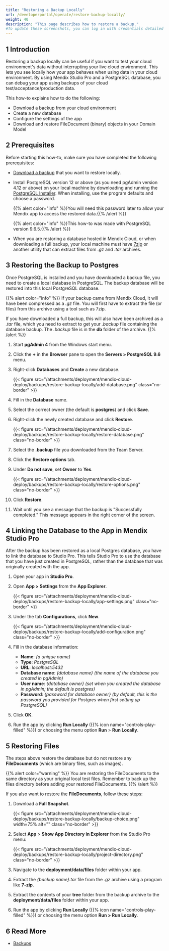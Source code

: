 ```yaml
---
title: "Restoring a Backup Locally"
url: /developerportal/operate/restore-backup-locally/
weight: 40
description: "This page describes how to restore a backup."
#To update these screenshots, you can log in with credentials detailed in How to Update Screenshots Using Team Apps.
---
```


## 1 Introduction

Restoring a backup locally can be useful if you want to test your cloud environment's data without interrupting your live cloud environment. This lets you see locally how your app behaves when using data in your cloud environment. By using Mendix Studio Pro and a PostgreSQL database, you can debug your app using backups of your cloud test/acceptance/production data.

This how-to explains how to do the following:

* Download a backup from your cloud environment
* Create a new database
* Configure the settings of the app
* Download and restore FileDocument (binary) objects in your Domain Model

## 2 Prerequisites

Before starting this how-to, make sure you have completed the following prerequisites:

* [Download a backup](/developerportal/operate/download-backup/) that you want to restore locally.
* Install PostgreSQL version 12 or above (as you need pgAdmin version 4.12 or above) on your local machine by downloading and running the [PostgreSQL Installer](https://www.postgresql.org/download/windows/). When installing, use the program defaults and choose a password.

    {{% alert color="info" %}}You will need this password later to allow your Mendix app to access the restored data.{{% /alert %}}

    {{% alert color="info" %}}This how-to was made with PostgreSQL version 9.6.5.{{% /alert %}}

* When you are restoring a database hosted in Mendix Cloud, or when downloading a full backup, your local machine must have [7zip](https://www.7-zip.org/) or another utility that can extract files from *.gz* and *.tar* archives.

## 3 Restoring the Backup to Postgres

Once PostgreSQL is installed and you have downloaded a backup file, you need to create a local database in PostgreSQL. The backup database will be restored into this local PostgreSQL database.

{{% alert color="info" %}}
If your backup came from Mendix Cloud, it will have been compressed as a *.gz* file. You will first have to extract the file (or files) from this archive using a tool such as 7zip.

If you have downloaded a full backup, this will also have been archived as a *.tar* file, which you need to extract to get your *.backup* file containing the database backup. The *.backup* file is in the **db** folder of the archive.
{{% /alert %}}

1. Start **pgAdmin 4** from the Windows start menu. 
2. Click the **+** in the **Browser** pane to open the **Servers > PostgreSQL 9.6** menu.
3. Right-click **Databases** and **Create** a new database.

    {{< figure src="/attachments/deployment/mendix-cloud-deploy/backups/restore-backup-locally/add-database.png" class="no-border" >}}

4. Fill in the **Database** name.
5. Select the correct owner (the default is **postgres**) and click **Save**.
6. Right-click the newly created database and click **Restore**.

    {{< figure src="/attachments/deployment/mendix-cloud-deploy/backups/restore-backup-locally/restore-database.png" class="no-border" >}}

7. Select the **.backup** file you downloaded from the Team Server.
8. Click the **Restore options** tab.
9. Under **Do not save**, set **Owner** to **Yes**.

    {{< figure src="/attachments/deployment/mendix-cloud-deploy/backups/restore-backup-locally/restore-options.png" class="no-border" >}}

10. Click **Restore**.
11. Wait until you see a message that the backup is "Successfully completed." This message appears in the right corner of the screen.

## 4 Linking the Database to the App in Mendix Studio Pro

After the backup has been restored as a local Postgres database, you have to link the database to Studio Pro. This tells Studio Pro to use the database that you have just created in PostgreSQL, rather than the database that was originally created with the app.

1. Open your app in **Studio Pro**.
2. Open **App > Settings** from the **App Explorer**.

    {{< figure src="/attachments/deployment/mendix-cloud-deploy/backups/restore-backup-locally/app-settings.png" class="no-border" >}}

3. Under the tab **Configurations**, click **New**.

    {{< figure src="/attachments/deployment/mendix-cloud-deploy/backups/restore-backup-locally/add-configuration.png" class="no-border" >}}

4. Fill in the database information:
    * **Name**: *{a unique name}*
    * **Type**: *PostgreSQL*
    * **URL**: *localhost:5432*
    * **Database name**: *{database name} (the name of the database you created in pgAdmin)*
    * **User name**: *{database owner} (set when you created the database in pgAdmin; the default is postgres)*
    * **Password**: *{password for database owner} (by default, this is the password you provided for Postgres when first setting up PostgreSQL)*

5. Click **OK**.
6. Run the app by clicking **Run Locally** ({{% icon name="controls-play-filled" %}}) or choosing the menu option **Run** > **Run Locally**.

## 5 Restoring Files

The steps above restore the database but do not restore any **FileDocuments** (which are binary files, such as images).

{{% alert color="warning" %}}
You are restoring the FileDocuments to the same directory as your original local test files. Remember to back up the files directory before adding your restored FileDocuments.
{{% /alert %}}

If you also want to restore the **FileDocuments**, follow these steps:

1. Download a **Full Snapshot**.

    {{< figure src="/attachments/deployment/mendix-cloud-deploy/backups/restore-backup-locally/backup-choice.png" width=75% alt="" class="no-border" >}}

2. Select **App** > **Show App Directory in Explorer** from the Studio Pro menu:

    {{< figure src="/attachments/deployment/mendix-cloud-deploy/backups/restore-backup-locally/project-directory.png" class="no-border" >}}

3. Navigate to the **deployment/data/files** folder within your app.
4. Extract the *{backup name}.tar* file from the *.gz* archive using a program like **7-zip**.
5. Extract the contents of your **tree** folder from the backup archive to the  **deployment/data/files** folder within your app.
6. Run the app by clicking **Run Locally** ({{% icon name="controls-play-filled" %}}) or choosing the menu option **Run > Run Locally**.

## 6 Read More

* [Backups](/developerportal/operate/backups/)
